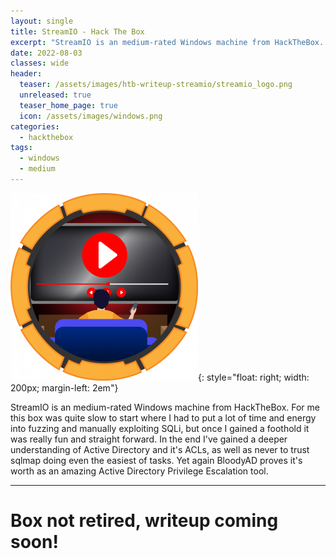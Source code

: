 ```yaml
---
layout: single
title: StreamIO - Hack The Box
excerpt: "StreamIO is an medium-rated Windows machine from HackTheBox. For me this box was quite slow to start where I had to put a lot of time and energy into fuzzing and manually exploiting SQLi, but once I gained a foothold it was really fun and straight forward. In the end I've gained a deeper understanding of Active Directory and it's ACLs, as well as never to trust sqlmap doing even the easiest of tasks. Yet again BloodyAD proves it's worth as an amazing Active Directory Privilege Escalation tool."
date: 2022-08-03
classes: wide
header:
  teaser: /assets/images/htb-writeup-streamio/streamio_logo.png
  unreleased: true
  teaser_home_page: true
  icon: /assets/images/windows.png
categories:
  - hackthebox
tags:  
  - windows
  - medium
---
```


![](/assets/images/htb-writeup-streamio/streamio_logo.png){: style="float: right; width: 200px; margin-left: 2em"}

StreamIO is an medium-rated Windows machine from HackTheBox. For me this box was quite slow to start where I had to put a lot of time and energy into fuzzing and manually exploiting SQLi, but once I gained a foothold it was really fun and straight forward. In the end I've gained a deeper understanding of Active Directory and it's ACLs, as well as never to trust sqlmap doing even the easiest of tasks. Yet again BloodyAD proves it's worth as an amazing Active Directory Privilege Escalation tool. 
<br>

----------------

# Box not retired, writeup coming soon! 
